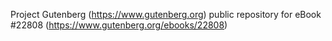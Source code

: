 Project Gutenberg (https://www.gutenberg.org) public repository for eBook #22808 (https://www.gutenberg.org/ebooks/22808)
